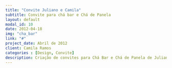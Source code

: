 ```yaml
---
title: "Convite Juliano e Camila"
subtitle: Convite para chá bar e Chá de Panela
layout: default
modal_id: 10
date: 2012-04-18
img: "cha_bar"
link: "#"
project_date: Abril de 2012
client: Camila Ramos
categories : [Design, Convite]
description: Criação de convites para Chá Bar e Chá de Panela de Juliano e Camila
---
```

